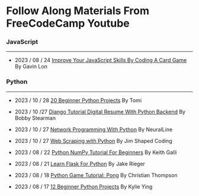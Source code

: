 # Follow Along Materials From FreeCodeCamp Youtube

### JavaScript
---
- 2023 / 08 / 24
[Improve Your JavaScript Skills By Coding A Card Game](https://www.freecodecamp.org/news/improve-your-javascript-skills-by-coding-a-card-game/) By Gavin Lon

### Python
---
- 2023 / 10 / 28
[20 Beginner Python Projects](https://www.youtube.com/watch?v=pdy3nh1tn6I) By Tomi

- 2023 / 10 /27
[Django Tutorial Digital Resume With Python Backend](https://www.youtube.com/watch?v=0oSsLbh_Kv4) By Bobby Stearman

- 2023 / 10 / 27
[Network Programming With Python](https://www.youtube.com/watch?v=FGdiSJakIS4) By NeuralLine

- 2023 / 10 / 27
[Web Scraping with Python](https://www.youtube.com/watch?v=XVv6mJpFOb0&pp=ygUkcHl0aG9uIHdlYiBzY3JhcGluZyBqaW0gZnJlZWNvZGVjYW1w) By Jim Shaped Coding

- 2023 / 08 / 22
[Python NumPy Tutorial For Beginners](https://www.youtube.com/watch?v=QUT1VHiLmmI) By Keith Galli
- 2023 / 08 / 21
[Learn Flask For Python](https://www.youtube.com/watch?v=Z1RJmh_OqeA) By Jake Rieger
- 2023 / 08 / 18
[Python Game Tutorial: Pong](https://www.youtube.com/watch?v=C6jJg9Zan7w) By Christian Thompson
- 2023 / 08 / 17
[12 Beginner Python Projects](https://www.youtube.com/watch?v=8ext9G7xspg) By Kylie Ying
